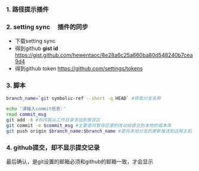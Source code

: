 ### 1. 路径提示插件

### 2.  setting sync 　插件的同步

-  下载setting sync
- 得到github  **gist id**  https://gist.github.com/hewentaoc/8e28a6c25a660ba80d548240b7cea9d4
- 得到github token  https://github.com/settings/tokens

### 3. 脚本

```sh
branch_name=`git symbolic-ref --short -q HEAD` #获取分支名称

echo '请输入commit信息:'
read commit_msg
git add -A #将内容从工作目录添加到暂存区
git commit -m $commit_msg #主要是将暂存区里的改动给提交到本地的版本库
git push origin $branch_name:$branch_name #是将本地分支的更新推送到远程主机

```

### 4. github提交，却不显示提交记录

最后确认，是git设置的邮箱必须和github的邮箱一致，才会显示
